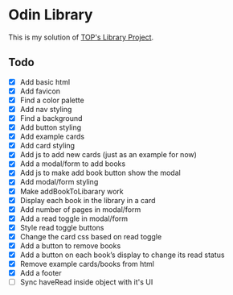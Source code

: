 # Odin Library

This is my solution of [TOP's Library Project](https://www.theodinproject.com/lessons/node-path-javascript-library).

## Todo
- [x] Add basic html
- [x] Add favicon
- [x] Find a color palette
- [x] Add nav styling
- [x] Find a background
- [x] Add button styling
- [x] Add example cards
- [x] Add card styling
- [x] Add js to add new cards (just as an example for now)
- [x] Add a modal/form to add books
- [x] Add js to make add book button show the modal
- [x] Add modal/form styling
- [x] Make addBookToLibarary work
- [x] Display each book in the library in a card
- [x] Add number of pages in modal/form
- [x] Add a read toggle in modal/form
- [x] Style read toggle buttons
- [x] Change the card css based on read toggle
- [x] Add a button to remove books
- [x] Add a button on each book’s display to change its read status
- [x] Remove example cards/books from html
- [x] Add a footer
- [ ] Sync haveRead inside object with it's UI
